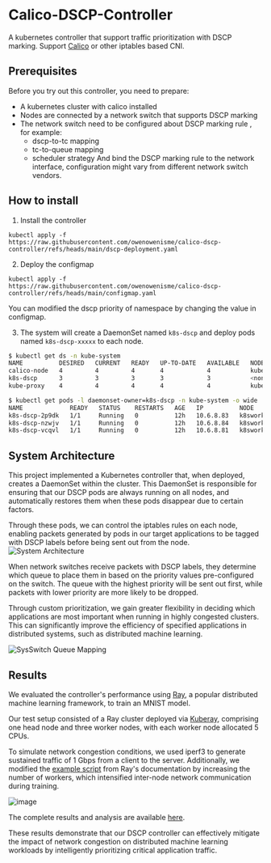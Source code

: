# Calico-DSCP-Controller
A kubernetes controller that support traffic prioritization with DSCP marking.
Support [Calico](https://github.com/projectcalico/calico) or other iptables based CNI.

## Prerequisites

Before you try out this controller, you need to prepare:
- A kubernetes cluster with calico installed
- Nodes are connected by a network switch that supports DSCP marking
- The network switch need to be configured about DSCP marking rule , for example:
  - dscp-to-tc mapping
  - tc-to-queue mapping
  - scheduler strategy
  And bind the DSCP marking rule to the network interface, configuration might vary from different network switch vendors.

## How to install

1. Install the controller

```
kubectl apply -f https://raw.githubusercontent.com/owenowenisme/calico-dscp-controller/refs/heads/main/dscp-deployment.yaml
```

2. Deploy the configmap 
```
kubectl apply -f https://raw.githubusercontent.com/owenowenisme/calico-dscp-controller/refs/heads/main/configmap.yaml
```
You can modified the dscp priority of namespace by changing the value in configmap.

3. The system will create a DaemonSet named `k8s-dscp` and deploy pods named `k8s-dscp-xxxxx` to each node.

```bash
$ kubectl get ds -n kube-system
NAME          DESIRED   CURRENT   READY   UP-TO-DATE   AVAILABLE   NODE SELECTOR            AGE
calico-node   4         4         4       4            4           kubernetes.io/os=linux   3d18h
k8s-dscp      3         3         3       3            3           <none>                   12h
kube-proxy    4         4         4       4            4           kubernetes.io/os=linux   3d18h
```

```bash
$ kubectl get pods -l daemonset-owner=k8s-dscp -n kube-system -o wide
NAME             READY   STATUS    RESTARTS   AGE   IP          NODE                   
k8s-dscp-2p9dk   1/1     Running   0          12h   10.6.8.83   k8sworker2.example.net  
k8s-dscp-nzwjv   1/1     Running   0          12h   10.6.8.84   k8sworker3.example.net   
k8s-dscp-vcqvl   1/1     Running   0          12h   10.6.8.81   k8sworker1.example.net  
```

## System Architecture
This project implemented a Kubernetes controller that, when deployed, creates a DaemonSet within the cluster. This DaemonSet is responsible for ensuring that our DSCP pods are always running on all nodes, and automatically restores them when these pods disappear due to certain factors.

Through these pods, we can control the iptables rules on each node, enabling packets generated by pods in our target applications to be tagged with DSCP labels before being sent out from the node.
![System Architecture](https://github.com/user-attachments/assets/a46c1f5e-1c5c-4d1c-a58e-00409c16df22)

When network switches receive packets with DSCP labels, they determine which queue to place them in based on the priority values pre-configured on the switch. The queue with the highest priority will be sent out first, while packets with lower priority are more likely to be dropped.

Through custom prioritization, we gain greater flexibility in deciding which applications are most important when running in highly congested clusters. This can significantly improve the efficiency of specified applications in distributed systems, such as distributed machine learning.


![SysSwitch Queue Mapping](https://github.com/user-attachments/assets/03b241eb-bf47-459f-9370-8fc2b3acf144)

## Results

We evaluated the controller's performance using [Ray](https://github.com/ray-project/ray), a popular distributed machine learning framework, to train an MNIST model.

Our test setup consisted of a Ray cluster deployed via [Kuberay](https://github.com/ray-project/kuberay), comprising one head node and three worker nodes, with each worker node allocated 5 CPUs. 

To simulate network congestion conditions, we used iperf3 to generate sustained traffic of 1 Gbps from a client to the server. Additionally, we modified the [example script](https://github.com/owenowenisme/calico-dscp-controller/blob/main/ray/ray_train_pytorch_mnist.py) from Ray's documentation by increasing the number of workers, which intensified inter-node network communication during training.

![image](https://github.com/user-attachments/assets/8b209acd-04ab-4891-baec-520ef2ac08ba)



The complete results and analysis are available [here](https://github.com/owenowenisme/calico-dscp-controller/tree/main/ray/result).

These results demonstrate that our DSCP controller can effectively mitigate the impact of network congestion on distributed machine learning workloads by intelligently prioritizing critical application traffic.


